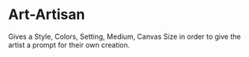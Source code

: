 # Art-Artisan


Gives a Style, Colors, Setting, Medium, Canvas Size in order to give the artist a prompt for their own creation. 
